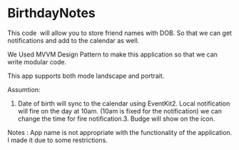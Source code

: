 # BirthdayNotes 

This code  will allow you to store friend names with DOB. So that we can get notifications and add to the calendar as well.

We Used MVVM Design Pattern to make this application so that we can write modular code.

This app supports both mode landscape and portrait.

Assumtion:
1. Date of birth will sync to the calendar using EventKit2. Local notification will fire on the day at 10am. (10am is fixed for the notification) we can change the time for fire notification.3. Budge will show on the icon.

Notes : App name is not appropriate with the functionality of the application. I made it due to some restrictions.







